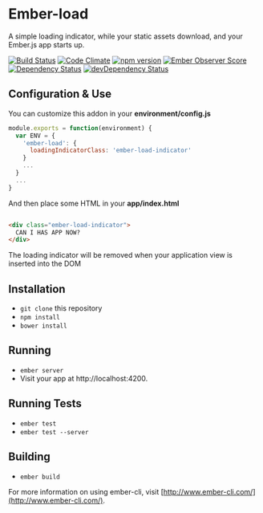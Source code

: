 # Ember-load

A simple loading indicator, while your static assets download, and your Ember.js app starts up.

[![Build Status](https://travis-ci.org/mike-north/ember-load.svg?branch=master)](https://travis-ci.org/mike-north/ember-load)
[![Code Climate](https://codeclimate.com/github/mike-north/ember-load/badges/gpa.svg)](https://codeclimate.com/github/mike-north/ember-load)
[![npm version](https://badge.fury.io/js/ember-load.svg)](http://badge.fury.io/js/ember-load)
[![Ember Observer Score](http://emberobserver.com/badges/ember-load.svg)](http://emberobserver.com/addons/ember-load)
[![Dependency Status](https://david-dm.org/mike-north/ember-load.svg)](https://david-dm.org/mike-north/ember-load)
[![devDependency Status](https://david-dm.org/mike-north/ember-load/dev-status.svg)](https://david-dm.org/mike-north/ember-load#info=devDependencies)

## Configuration & Use

You can customize this addon in your **environment/config.js**
```js
module.exports = function(environment) {
  var ENV = {
    'ember-load': {
      loadingIndicatorClass: 'ember-load-indicator'
    }
    ...
  }
  ...
}  

```
And then place some HTML in your **app/index.html**

```html

<div class="ember-load-indicator">
  CAN I HAS APP NOW?
</div>
```

The loading indicator will be removed when your application view is inserted into the DOM


## Installation

* `git clone` this repository
* `npm install`
* `bower install`

## Running

* `ember server`
* Visit your app at http://localhost:4200.

## Running Tests

* `ember test`
* `ember test --server`

## Building

* `ember build`

For more information on using ember-cli, visit [http://www.ember-cli.com/](http://www.ember-cli.com/).

